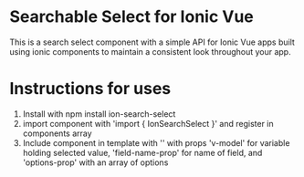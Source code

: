 # Searchable Select for Ionic Vue

This is a search select component with a simple API for Ionic Vue apps built using ionic components to maintain a consistent look throughout your app.

# Instructions for uses
1. Install with npm install ion-search-select
2. import component with 'import { IonSearchSelect }' and register in components array
3. Include component in template with '<ion-search-select></ion-search-select>' with props 'v-model' for variable holding selected value, 'field-name-prop' for name of field, and 'options-prop' with an array of options
